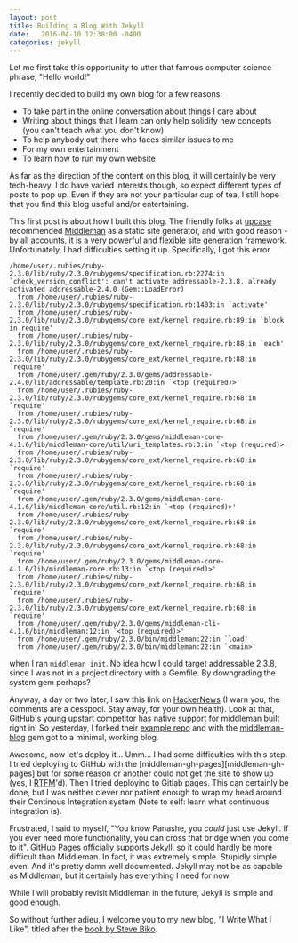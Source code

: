 ```yaml
---
layout: post
title: Building a Blog With Jekyll
date:   2016-04-10 12:38:00 -0400
categories: jekyll
---
```


Let me first take this opportunity to utter that famous computer science phrase,
"Hello world!"

I recently decided to build my own blog for a few reasons:

* To take part in the online conversation about things I care about
* Writing about things that I learn can only help solidify new concepts (you
  can't teach what you don't know)
* To help anybody out there who faces similar issues to me
* For my own entertainment
* To learn how to run my own website

As far as the direction of the content on this blog, it will certainly be very
tech-heavy. I do have varied interests though, so expect different types of
posts to pop up. Even if they are not your particular cup of tea, I still hope
that you find this blog useful and/or entertaining.

This first post is about how I built this blog. The friendly folks at [upcase][upcase]
recommended [Middleman][middleman] as a static site generator, and with good
reason - by all accounts, it is a very powerful and flexible site generation
framework. Unfortunately, I had difficulties setting it up. Specifically, I
got this error

```
/home/user/.rubies/ruby-2.3.0/lib/ruby/2.3.0/rubygems/specification.rb:2274:in `check_version_conflict': can't activate addressable-2.3.8, already activated addressable-2.4.0 (Gem::LoadError)
  from /home/user/.rubies/ruby-2.3.0/lib/ruby/2.3.0/rubygems/specification.rb:1403:in `activate'
  from /home/user/.rubies/ruby-2.3.0/lib/ruby/2.3.0/rubygems/core_ext/kernel_require.rb:89:in `block in require'
  from /home/user/.rubies/ruby-2.3.0/lib/ruby/2.3.0/rubygems/core_ext/kernel_require.rb:88:in `each'
  from /home/user/.rubies/ruby-2.3.0/lib/ruby/2.3.0/rubygems/core_ext/kernel_require.rb:88:in `require'
  from /home/user/.gem/ruby/2.3.0/gems/addressable-2.4.0/lib/addressable/template.rb:20:in `<top (required)>'
  from /home/user/.rubies/ruby-2.3.0/lib/ruby/2.3.0/rubygems/core_ext/kernel_require.rb:68:in `require'
  from /home/user/.rubies/ruby-2.3.0/lib/ruby/2.3.0/rubygems/core_ext/kernel_require.rb:68:in `require'
  from /home/user/.gem/ruby/2.3.0/gems/middleman-core-4.1.6/lib/middleman-core/util/uri_templates.rb:3:in `<top (required)>'
  from /home/user/.rubies/ruby-2.3.0/lib/ruby/2.3.0/rubygems/core_ext/kernel_require.rb:68:in `require'
  from /home/user/.rubies/ruby-2.3.0/lib/ruby/2.3.0/rubygems/core_ext/kernel_require.rb:68:in `require'
  from /home/user/.gem/ruby/2.3.0/gems/middleman-core-4.1.6/lib/middleman-core/util.rb:12:in `<top (required)>'
  from /home/user/.rubies/ruby-2.3.0/lib/ruby/2.3.0/rubygems/core_ext/kernel_require.rb:68:in `require'
  from /home/user/.rubies/ruby-2.3.0/lib/ruby/2.3.0/rubygems/core_ext/kernel_require.rb:68:in `require'
  from /home/user/.gem/ruby/2.3.0/gems/middleman-core-4.1.6/lib/middleman-core.rb:13:in `<top (required)>'
  from /home/user/.rubies/ruby-2.3.0/lib/ruby/2.3.0/rubygems/core_ext/kernel_require.rb:68:in `require'
  from /home/user/.rubies/ruby-2.3.0/lib/ruby/2.3.0/rubygems/core_ext/kernel_require.rb:68:in `require'
  from /home/user/.gem/ruby/2.3.0/gems/middleman-cli-4.1.6/bin/middleman:12:in `<top (required)>'
  from /home/user/.gem/ruby/2.3.0/bin/middleman:22:in `load'
  from /home/user/.gem/ruby/2.3.0/bin/middleman:22:in `<main>'
```

when I ran `middleman init`. No idea how I could target addressable 2.3.8, since
I was not in a project directory with a Gemfile. By downgrading the system gem
perhaps?

Anyway, a day or two later, I saw this link on [HackerNews][gitlab-pages] (I
warn you, the comments are a cesspool. Stay away, for your own health). Look
at that, GitHub's young upstart competitor has native support for middleman
built right in! So yesterday, I forked their [example repo][gitlab-middleman]
and with the [middleman-blog][blog-gem] gem got to a minimal, working blog.

Awesome, now let's deploy it... Umm... I had some difficulties with this step.
I tried deploying to GitHub with the [middleman-gh-pages][middleman-gh-pages]
but for some reason or another could not get the site to show up (yes, I
[RTFM][rtfm]'d). Then I tried deploying to Gitlab pages. This can certainly be
done, but I was neither clever nor patient enough to wrap my head around their
Continous Integration system (Note to self: learn what continuous integration is).

Frustrated, I said to myself, "You know Panashe, you *could* just use Jekyll.
If you ever need more functionality, you can cross that bridge when you come to
it". [GitHub Pages officially supports Jekyll][gh-jekyll], so it could hardly be
more difficult than Middleman. In fact, it was extremely simple. Stupidly simple
even. And it's pretty damn well documented. Jekyll may not be as capable as
Middleman, but it certainly has everything I need for now.

While I will probably revisit Middleman in the future, Jekyll is simple and good
enough.

So without further adieu, I welcome you to my new blog, "I Write What I Like",
titled after the [book by Steve Biko][biko].

[upcase]: https://upcase.com
[gitlab-pages]: https://news.ycombinator.com/item?id=11430889
[gitlab-middleman]: https://gitlab.com/pages/middleman
[blog-gem]: https://github.com/middleman/middleman-blog
[rtfm]: https://en.wikipedia.org/wiki/RTFM
[biko]: http://www.amazon.com/Write-What-Like-Selected-Writings/dp/0226048977
[middleman]: https://middlemanapp.com/
[gh-jekyll]: https://help.github.com/articles/using-jekyll-as-a-static-site-generator-with-github-pages/
